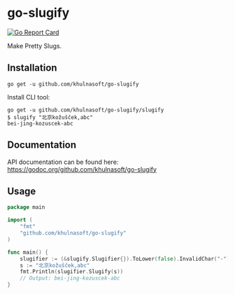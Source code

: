 go-slugify
==============

[![Go Report Card](https://goreportcard.com/badge/github.com/khulnasoft/go-slugify)](https://goreportcard.com/report/github.com/khulnasoft/go-slugify)

Make Pretty Slugs.

Installation
------------

```
go get -u github.com/khulnasoft/go-slugify
```

Install CLI tool:

```
go get -u github.com/khulnasoft/go-slugify/slugify
$ slugify "北京kožušček,abc"
bei-jing-kozuscek-abc
```


Documentation
--------------

API documentation can be found here:
https://godoc.org/github.com/khulnasoft/go-slugify


Usage
------

```go
package main

import (
	"fmt"
	"github.com/khulnasoft/go-slugify"
)

func main() {
	slugifier := (&slugify.Slugifier{}).ToLower(false).InvalidChar("-").WordSeparator("-")
	s := "北京kožušček,abc"
	fmt.Println(slugifier.Slugify(s))
	// Output: bei-jing-kozuscek-abc
}
```
